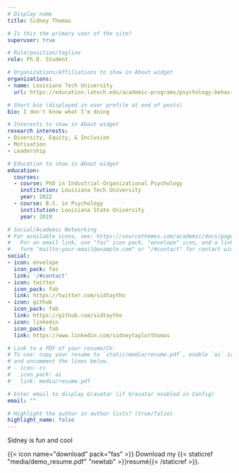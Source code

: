 ```yaml
---
# Display name
title: Sidney Thomas

# Is this the primary user of the site?
superuser: true

# Role/position/tagline
role: Ph.D. Student

# Organizations/Affiliations to show in About widget
organizations:
- name: Louisiana Tech University
  url: https://education.latech.edu/academic-programs/psychology-behavioral-sciences/doctoral-programs/industrial-organizational-psychology-phd/

# Short bio (displayed in user profile at end of posts)
bio: I don't know what I'm doing

# Interests to show in About widget
research interests:
- Diversity, Equity, & Inclusion
- Motivation
- Leadership

# Education to show in About widget
education:
  courses:
  - course: PhD in Industrial-Organizational Psychology
    institution: Louisiana Tech University
    year: 2022
  - course: B.S. in Psychology
    institution: Louisiana State University
    year: 2019

# Social/Academic Networking
# For available icons, see: https://sourcethemes.com/academic/docs/page-builder/#icons
#   For an email link, use "fas" icon pack, "envelope" icon, and a link in the
#   form "mailto:your-email@example.com" or "/#contact" for contact widget.
social:
- icon: envelope
  icon_pack: fas
  link: '/#contact'
- icon: twitter
  icon_pack: fab
  link: https://twitter.com/sidtaytho
- icon: github
  icon_pack: fab
  link: https://github.com/sidtaytho
- icon: linkedin
  icon_pack: fab
  link: https://www.linkedin.com/sidneytaylorthomas

# Link to a PDF of your resume/CV.
# To use: copy your resume to `static/media/resume.pdf`, enable `ai` icons in `params.toml`, 
# and uncomment the lines below.
# - icon: cv
#   icon_pack: ai
#   link: media/resume.pdf

# Enter email to display Gravatar (if Gravatar enabled in Config)
email: ""

# Highlight the author in author lists? (true/false)
highlight_name: false
---
```


Sidney is fun and cool

{{< icon name="download" pack="fas" >}} Download my {{< staticref "media/demo_resume.pdf" "newtab" >}}resumé{{< /staticref >}}.
